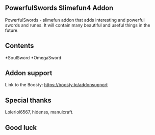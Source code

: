 ## PowerfulSwords Slimefun4 Addon
PowerfulSwords - slimefun addon that adds  interesting and powerful swords and runes. It will contain many beautiful and useful things in the future. 
## Contents
*SoulSword
*OmegaSword

## Addon support
Link to the Boosty:
https://boosty.to/addonsupport
## Special thanks
Lolerlol6567, hidenss, manulcraft.

## Good luck
